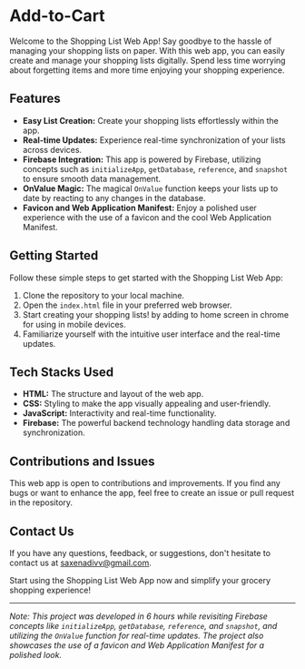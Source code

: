# Add-to-Cart

Welcome to the Shopping List Web App! Say goodbye to the hassle of managing your shopping lists on paper. With this web app, you can easily create and manage your shopping lists digitally. Spend less time worrying about forgetting items and more time enjoying your shopping experience.

## Features

- **Easy List Creation:** Create your shopping lists effortlessly within the app.
- **Real-time Updates:** Experience real-time synchronization of your lists across devices.
- **Firebase Integration:** This app is powered by Firebase, utilizing concepts such as `initializeApp`, `getDatabase`, `reference`, and `snapshot` to ensure smooth data management.
- **OnValue Magic:** The magical `OnValue` function keeps your lists up to date by reacting to any changes in the database.
- **Favicon and Web Application Manifest:** Enjoy a polished user experience with the use of a favicon and the cool Web Application Manifest.

## Getting Started

Follow these simple steps to get started with the Shopping List Web App:

1. Clone the repository to your local machine.
2. Open the `index.html` file in your preferred web browser.
3. Start creating your shopping lists! by adding to home screen in chrome for using in mobile devices.
4. Familiarize yourself with the intuitive user interface and the real-time updates.

## Tech Stacks Used

- **HTML:** The structure and layout of the web app.
- **CSS:** Styling to make the app visually appealing and user-friendly.
- **JavaScript:** Interactivity and real-time functionality.
- **Firebase:** The powerful backend technology handling data storage and synchronization.

## Contributions and Issues

This web app is open to contributions and improvements. If you find any bugs or want to enhance the app, feel free to create an issue or pull request in the repository.

## Contact Us

If you have any questions, feedback, or suggestions, don't hesitate to contact us at [saxenadivv@gmail.com](saxenadivv@gmail.com).

Start using the Shopping List Web App now and simplify your grocery shopping experience!

---

*Note: This project was developed in 6 hours while revisiting Firebase concepts like `initializeApp`, `getDatabase`, `reference`, and `snapshot`, and utilizing the `OnValue` function for real-time updates. The project also showcases the use of a favicon and Web Application Manifest for a polished look.*
